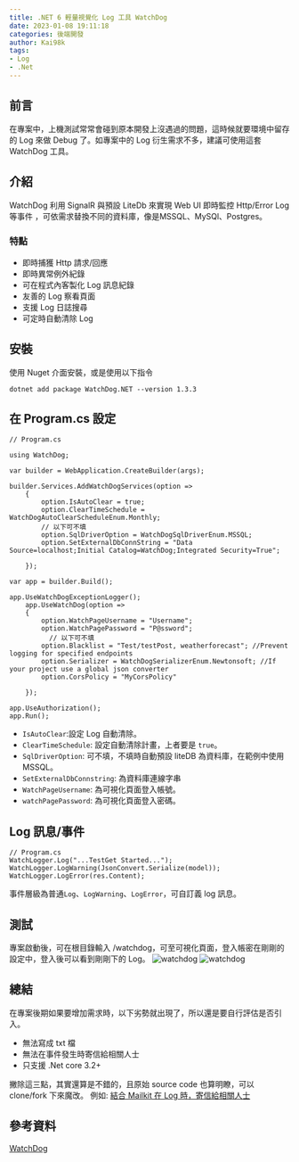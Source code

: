 ```yaml
---
title: .NET 6 輕量視覺化 Log 工具 WatchDog
date: 2023-01-08 19:11:18
categories: 後端開發
author: Kai98k
tags:
- Log
- .Net
---
```

## 前言
在專案中，上機測試常常會碰到原本開發上沒遇過的問題，這時候就要環境中留存的 Log 來做 Debug 了。如專案中的 Log 衍生需求不多，建議可使用這套 WatchDog 工具。
## 介紹
WatchDog 利用 SignalR 與預設 LiteDb 來實現 Web UI 即時監控 Http/Error Log 等事件 ，可依需求替換不同的資料庫，像是MSSQL、MySQl、Postgres。
### 特點
* 即時捕獲 Http 請求/回應
* 即時異常例外紀錄
* 可在程式內客製化 Log 訊息紀錄
* 友善的 Log 察看頁面
* 支援 Log 日誌搜尋
* 可定時自動清除 Log 
## 安裝
使用 Nuget 介面安裝，或是使用以下指令
```console=
dotnet add package WatchDog.NET --version 1.3.3
```
## 在 Program.cs 設定
```c#=
// Program.cs

using WatchDog;

var builder = WebApplication.CreateBuilder(args);

builder.Services.AddWatchDogServices(option =>
    {
        option.IsAutoClear = true;
        option.ClearTimeSchedule = WatchDogAutoClearScheduleEnum.Monthly;
        // 以下可不填
        option.SqlDriverOption = WatchDogSqlDriverEnum.MSSQL;
        option.SetExternalDbConnString = "Data Source=localhost;Initial Catalog=WatchDog;Integrated Security=True";

    });

var app = builder.Build();

app.UseWatchDogExceptionLogger();
    app.UseWatchDog(option =>
    {
        option.WatchPageUsername = "Username";
        option.WatchPagePassword = "P@ssword";
          // 以下可不填
        option.Blacklist = "Test/testPost, weatherforecast"; //Prevent logging for specified endpoints
        option.Serializer = WatchDogSerializerEnum.Newtonsoft; //If your project use a global json converter
        option.CorsPolicy = "MyCorsPolicy"

    });

app.UseAuthorization();
app.Run();
```
* `IsAutoClear`:設定 Log 自動清除。
* `ClearTimeSchedule`: 設定自動清除計畫，上者要是 `true`。
* `SqlDriverOption`: 可不填，不填時自動預設 liteDB 為資料庫，在範例中使用 MSSQL。
* `SetExternalDbConnstring`: 為資料庫連線字串
* `WatchPageUsername`: 為可視化頁面登入帳號。
* `watchPagePassword`: 為可視化頁面登入密碼。

## Log 訊息/事件
```c#=
// Program.cs
WatchLogger.Log("...TestGet Started...");
WatchLogger.LogWarning(JsonConvert.Serialize(model));
WatchLogger.LogError(res.Content);
```
事件層級為普通`Log`、`LogWarning`、`LogError`，可自訂義 log 訊息。

## 測試
專案啟動後，可在根目錄輸入 /watchdog，可至可視化頁面，登入帳密在剛剛的設定中，登入後可以看到剛剛下的 Log。
![watchdog](https://i.imgur.com/QuZHHMa.png)
![watchdog](https://github.com/IzyPro/WatchDog/raw/main/watchlog.png)

## 總結
在專案後期如果要增加需求時，以下劣勢就出現了，所以還是要自行評估是否引入。
* 無法寫成 txt 檔
* 無法在事件發生時寄信給相關人士
* 只支援 .Net core 3.2+

撇除這三點，其實還算是不錯的，且原始 source code 也算明瞭，可以 clone/fork 下來魔改。
例如: [結合 Mailkit 在 Log 時，寄信給相關人士](https://github.com/IzyPro/WatchDog/pull/91/files)

## 參考資料
[WatchDog](https://github.com/IzyPro/WatchDog/pull/91/files)

